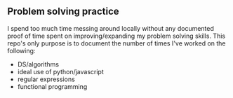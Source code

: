 ## Problem solving practice

I spend too much time messing around locally without any documented proof of time spent on improving/expanding my problem solving skills. This repo's only purpose is to document the number of times I've worked on the following:
- DS/algorithms
- ideal use of python/javascript
- regular expressions
- functional programming



